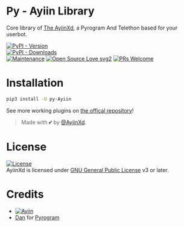 # Py - Ayiin Library

Core library of [The AyiinXd](https://github.com/AyiinXd/AyiinXd), a Pyrogram And Telethon based for your userbot.


[![PyPI - Version](https://img.shields.io/pypi/v/py-Ayiin?style=round)](https://pypi.org/project/py-Ayiin)    
[![PyPI - Downloads](https://img.shields.io/pypi/dm/py-Ayiin?label=DOWNLOADS&style=round)](https://pypi.org/project/py-Ayiin)    
[![Maintenance](https://img.shields.io/badge/Maintained%3F-yes-green.svg)](https://github.com/AyiinXd/AyiinXd/graphs/commit-activity)
[![Open Source Love svg2](https://badges.frapsoft.com/os/v2/open-source.svg?v=103)](https://github.com/AyiinXd/AyiinXd)
[![PRs Welcome](https://img.shields.io/badge/PRs-welcome-brightgreen.svg?style=flat-square)](https://makeapullrequest.com)

# Installation
```bash
pip3 install -U py-Ayiin
```


See more working plugins on [the offical repository](https://github.com/AyiinXd/AyiinXd)!

> Made with 💕 by [@AyiinXd](https://t.me/AyiinXd).    


# License
[![License](https://www.gnu.org/graphics/gplv3-with-text-136x68.png)](LICENSE)   
AyiinXd is licensed under [GNU General Public License](https://www.gnu.org/licenses/agpl-3.0.html) v3 or later.

# Credits
* [![Ayiin](https://img.shields.io/static/v1?label=Ayiin&message=Devs&color=critical)](https://t.me/AyiinXd)
* [Dan](https://github.com/delivrance) for [Pyrogram](https://github.com/pyrogram/pyrogram)
